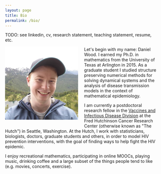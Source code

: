 ```yaml
---
layout: page
title: Bio 
permalink: /bio/
---
```


TODO: see linkedin, cv, research statement, teaching statement, resume, etc.
<div class="divider"></div>

<img src="/assets/images/me.jpg" width="240"/>
Let's begin with my name: Daniel Wood. I earned my Ph.D. in mathematics from the University
of Texas at Arlington in 2015. As a graduate student I studied structure preserving numerical methods for 
solving dynamical systems and the analysis of disease transmission models in the context
of mathematical epidemiology. 

I am currently a postdoctoral research fellow in the 
[Vaccines and Infectious Disease Division](http://www.fredhutch.org/en/labs/vaccine-and-infectious-disease.html)
at the Fred Hutchinson Cancer Research Center (otherwise known as "The Hutch") in 
Seattle, Washington. At the Hutch, I work with statisticians, biologists, doctors,
graduate students and others, in order to model HIV prevention interventions, with the 
goal of finding ways to help fight the HIV epidemic.

I enjoy recreational mathematics, participating in online MOOCs, playing music, 
drinking coffee and a large subset of the things people tend to like (e.g. movies,
concerts, exercise).
<BR CLEAR="left"/>
<style> img { float: left; margin: 0 20px 20px 0; } </style>
